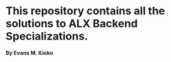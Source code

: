 # This repository contains all the solutions to ALX Backend Specializations.

**By Evans M. Kioko**

